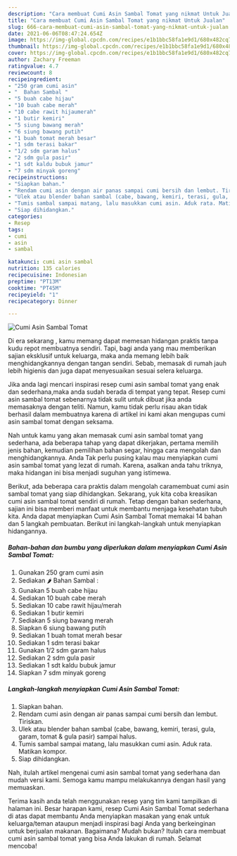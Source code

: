 ```yaml
---
description: "Cara membuat Cumi Asin Sambal Tomat yang nikmat Untuk Jualan"
title: "Cara membuat Cumi Asin Sambal Tomat yang nikmat Untuk Jualan"
slug: 666-cara-membuat-cumi-asin-sambal-tomat-yang-nikmat-untuk-jualan
date: 2021-06-06T08:47:24.654Z
image: https://img-global.cpcdn.com/recipes/e1b1bbc58fa1e9d1/680x482cq70/cumi-asin-sambal-tomat-foto-resep-utama.jpg
thumbnail: https://img-global.cpcdn.com/recipes/e1b1bbc58fa1e9d1/680x482cq70/cumi-asin-sambal-tomat-foto-resep-utama.jpg
cover: https://img-global.cpcdn.com/recipes/e1b1bbc58fa1e9d1/680x482cq70/cumi-asin-sambal-tomat-foto-resep-utama.jpg
author: Zachary Freeman
ratingvalue: 4.7
reviewcount: 8
recipeingredient:
- "250 gram cumi asin"
- "  Bahan Sambal "
- "5 buah cabe hijau"
- "10 buah cabe merah"
- "10 cabe rawit hijaumerah"
- "1 butir kemiri"
- "5 siung bawang merah"
- "6 siung bawang putih"
- "1 buah tomat merah besar"
- "1 sdm terasi bakar"
- "1/2 sdm garam halus"
- "2 sdm gula pasir"
- "1 sdt kaldu bubuk jamur"
- "7 sdm minyak goreng"
recipeinstructions:
- "Siapkan bahan."
- "Rendam cumi asin dengan air panas sampai cumi bersih dan lembut. Tiriskan."
- "Ulek atau blender bahan sambal (cabe, bawang, kemiri, terasi, gula, garam, tomat &amp; gula pasir) sampai halus."
- "Tumis sambal sampai matang, lalu masukkan cumi asin. Aduk rata. Matikan kompor."
- "Siap dihidangkan."
categories:
- Resep
tags:
- cumi
- asin
- sambal

katakunci: cumi asin sambal 
nutrition: 135 calories
recipecuisine: Indonesian
preptime: "PT13M"
cooktime: "PT45M"
recipeyield: "1"
recipecategory: Dinner

---
```



![Cumi Asin Sambal Tomat](https://img-global.cpcdn.com/recipes/e1b1bbc58fa1e9d1/680x482cq70/cumi-asin-sambal-tomat-foto-resep-utama.jpg)

Di era  sekarang , kamu memang dapat memesan hidangan praktis tanpa kudu repot membuatnya sendiri. Tapi, bagi anda yang mau memberikan sajian eksklusif untuk keluarga, maka anda memang lebih baik menghidangkannya dengan tangan sendiri. Sebab, memasak di rumah jauh lebih higienis dan juga dapat menyesuaikan sesuai selera keluarga.

Jika anda lagi mencari inspirasi resep cumi asin sambal tomat yang enak dan sederhana,maka anda sudah berada di tempat yang tepat. Resep cumi asin sambal tomat  sebenarnya tidak sulit untuk dibuat jika anda memasaknya dengan teliti. Namun, kamu tidak perlu risau akan tidak berhasil dalam membuatnya 
karena di artikel ini kami akan mengupas cumi asin sambal tomat dengan seksama.  



Nah untuk kamu yang akan memasak cumi asin sambal tomat yang sederhana, ada beberapa tahap yang dapat dikerjakan, pertama memilih jenis bahan, kemudian pemilihan bahan segar, hingga cara mengolah dan menghidangkannya. Anda Tak perlu pusing kalau mau menyiapkan cumi asin sambal tomat yang lezat di rumah. Karena, asalkan anda  tahu triknya, maka hidangan ini bisa menjadi suguhan yang istimewa.

Berikut, ada beberapa cara praktis  dalam mengolah caramembuat cumi asin sambal tomat yang siap dihidangkan. Sekarang, yuk kita coba kreasikan cumi asin sambal tomat sendiri di rumah. Tetap dengan bahan sederhana, sajian ini bisa memberi manfaat untuk membantu menjaga kesehatan tubuh kita. Anda dapat menyiapkan Cumi Asin Sambal Tomat memakai 14 bahan dan 5 langkah pembuatan. Berikut ini langkah-langkah untuk menyiapkan hidangannya.

<!--inarticleads1-->

##### Bahan-bahan dan bumbu yang diperlukan dalam menyiapkan Cumi Asin Sambal Tomat:

1. Gunakan 250 gram cumi asin
1. Sediakan  🌶️ Bahan Sambal :
1. Gunakan 5 buah cabe hijau
1. Sediakan 10 buah cabe merah
1. Sediakan 10 cabe rawit hijau/merah
1. Sediakan 1 butir kemiri
1. Sediakan 5 siung bawang merah
1. Siapkan 6 siung bawang putih
1. Sediakan 1 buah tomat merah besar
1. Sediakan 1 sdm terasi bakar
1. Gunakan 1/2 sdm garam halus
1. Sediakan 2 sdm gula pasir
1. Sediakan 1 sdt kaldu bubuk jamur
1. Siapkan 7 sdm minyak goreng




<!--inarticleads2-->

##### Langkah-langkah menyiapkan Cumi Asin Sambal Tomat:

1. Siapkan bahan.
1. Rendam cumi asin dengan air panas sampai cumi bersih dan lembut. Tiriskan.
1. Ulek atau blender bahan sambal (cabe, bawang, kemiri, terasi, gula, garam, tomat &amp; gula pasir) sampai halus.
1. Tumis sambal sampai matang, lalu masukkan cumi asin. Aduk rata. Matikan kompor.
1. Siap dihidangkan.




Nah, itulah artikel mengenai  cumi asin sambal tomat  yang sederhana dan mudah versi kami. Semoga kamu mampu melakukannya dengan hasil yang memuaskan. 

Terima kasih anda telah menggunakan resep yang tim kami tampilkan di halaman ini. Besar harapan kami, resep  Cumi Asin Sambal Tomat sederhana di atas dapat membantu Anda menyiapkan masakan yang enak untuk keluarga/teman ataupun menjadi inspirasi bagi Anda yang berkeinginan untuk berjualan makanan. Bagaimana? Mudah bukan? Itulah cara membuat cumi asin sambal tomat yang bisa Anda lakukan di rumah. Selamat mencoba!

